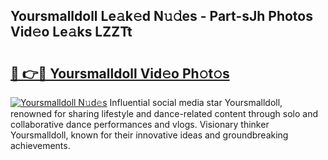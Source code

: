 ## Yoursmalldoll Le𝚊k𝚎d N𝚞𝚍es - Part-sJh Photos Vid𝚎o Le𝚊ks LZZTt

# <h2><a href="http://fbc0rva.evod.top/?m=Yoursmalldoll">🔗 👉🔴 Yoursmalldoll Vid𝚎o Ph𝚘t𝚘s</a></h2>

[![Yoursmalldoll N𝚞d𝚎s](https://i.imgur.com/8V9OHl7.gif)](http://fbc0rva.evod.top/?m=Yoursmalldoll)
Influential social media star Yoursmalldoll, renowned for sharing lifestyle and dance-related content through solo and collaborative dance performances and vlogs. Visionary thinker Yoursmalldoll, known for their innovative ideas and groundbreaking achievements. 
